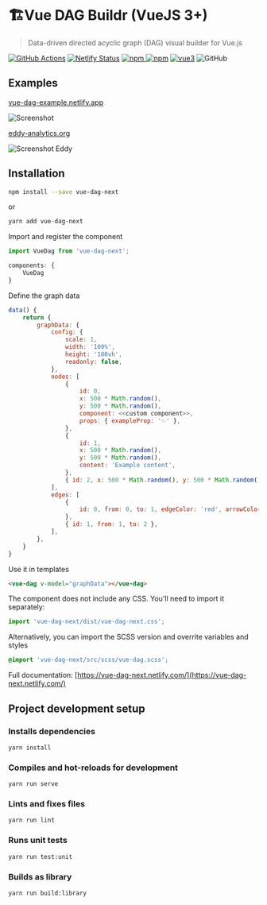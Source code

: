 # 🏗Vue DAG Buildr (VueJS 3+)

> Data-driven directed acyclic graph (DAG) visual builder for Vue.js

 [![GitHub Actions](https://github.com/aleximb/vue-dag/workflows/run-tests/badge.svg)](https://github.com/aleximb/vue-dag/actions) [![Netlify Status](https://api.netlify.com/api/v1/badges/377debe3-712c-40c8-a4a8-2909fff31db4/deploy-status)](https://app.netlify.com/sites/vue-dag/deploys)
[![npm](https://img.shields.io/npm/v/vue-dag.svg) ![npm](https://img.shields.io/npm/dm/vue-dag.svg)](https://www.npmjs.com/package/vue-dag)
[![vue3](https://img.shields.io/badge/vue-3+-brightgreen.svg)](https://v3.vuejs.org/)
![GitHub](https://img.shields.io/github/license/aleximb/vue-dag.svg)

## Examples

[vue-dag-example.netlify.app](https://vue-dag-example.netlify.app/)

![Screenshot](docs/.vuepress/public/screenshot.png)

[eddy-analytics.org](https://eddy-analytics.org)

![Screenshot Eddy](docs/.vuepress/public/screenshot-eddy.png)


## Installation

```bash
npm install --save vue-dag-next
```
or 
```bash
yarn add vue-dag-next
```

Import and register the component
```js
import VueDag from 'vue-dag-next';
```

```js
components: {
    VueDag
}
```

Define the graph data
```js
data() {
    return {
        graphData: {
            config: {
                scale: 1,
                width: '100%',
                height: '100vh',
                readonly: false,
            },
            nodes: [
                {
                    id: 0,
                    x: 500 * Math.random(),
                    y: 500 * Math.random(),
                    component: <<custom component>>,
                    props: { exampleProp: '✨' },
                },
                {
                    id: 1,
                    x: 500 * Math.random(),
                    y: 500 * Math.random(),
                    content: 'Example content',
                },
                { id: 2, x: 500 * Math.random(), y: 500 * Math.random() },
            ],
            edges: [
                {
                    id: 0, from: 0, to: 1, edgeColor: 'red', arrowColor: 'red',
                },
                { id: 1, from: 1, to: 2 },
            ],
        },
    }
}
```

Use it in templates
```html
<vue-dag v-model="graphData"></vue-dag>
```

The component does not include any CSS. You'll need to import it separately:
```js
import 'vue-dag-next/dist/vue-dag-next.css';
```

Alternatively, you can import the SCSS version and overrite variables and styles
 ```scss
@import 'vue-dag-next/src/scss/vue-dag.scss';
```

Full documentation: [https://vue-dag-next.netlify.com/](https://vue-dag-next.netlify.com/)



## Project development setup


### Installs dependencies
```
yarn install
```

### Compiles and hot-reloads for development
```
yarn run serve
```

### Lints and fixes files
```
yarn run lint
```

### Runs unit tests
```
yarn run test:unit
```

### Builds as library
```
yarn run build:library
```
